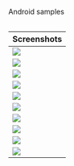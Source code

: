Android samples
<table align="center" style="margin: 0 auto">  <thead><tr>    <th>Screenshots</th>  </tr></thead>  <tbody>
<tr>    <td cellpadding="5" cellspacing="5"><img src="https://raw.github.com/ru-nekit-android/AndroidSampleList/master/screenshots/1.png"/></td> </tr><tr>    <td cellpadding="5" cellspacing="5"><img src="https://raw.github.com/ru-nekit-android/AndroidSampleList/master/screenshots/2.png"/></td> </tr>
<tr>    <td cellpadding="5" cellspacing="5"><img src="https://raw.github.com/ru-nekit-android/AndroidSampleList/master/screenshots/3.png"/></td> </tr>
<tr>    <td cellpadding="5" cellspacing="5"><img src="https://raw.github.com/ru-nekit-android/AndroidSampleList/master/screenshots/4.png"/></td> </tr>
<tr>
<tr>    <td cellpadding="5" cellspacing="5"><img src="https://raw.github.com/ru-nekit-android/AndroidSampleList/master/screenshots/5.png"/></td> </tr>
<tr>    <td cellpadding="5" cellspacing="5"><img src="https://raw.github.com/ru-nekit-android/AndroidSampleList/master/screenshots/6.png"/></td> </tr>
<tr>    <td cellpadding="5" cellspacing="5"><img src="https://raw.github.com/ru-nekit-android/AndroidSampleList/master/screenshots/7.png"/></td> </tr>
<tr>    <td cellpadding="5" cellspacing="5"><img src="https://raw.github.com/ru-nekit-android/AndroidSampleList/master/screenshots/8.png"/></td> </tr>
<tr>    <td cellpadding="5" cellspacing="5"><img src="https://raw.github.com/ru-nekit-android/AndroidSampleList/master/screenshots/9.png"/></td> </tr>
<tr>    <td cellpadding="5" cellspacing="5"><img src="https://raw.github.com/ru-nekit-android/AndroidSampleList/master/screenshots/10.png"/></td> </tr><tr></tbody></table>